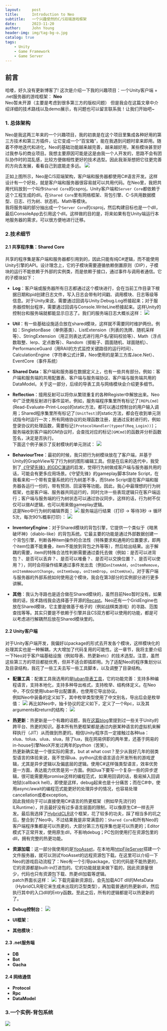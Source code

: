 ```yaml
---
layout:     post
title:      Introduction to Neo
subtitle:   一个兴趣使然的C/S双端游戏框架
date:       2023-11-20
author:     John Young
header-img: img/tag-bg-o.jpg
catalog: true
tags:
    - Unity
    - Game Framework
    - Game Server
---
```


## 前言

哈喽，好久没有更新博客了!
这次是介绍一下我的兴趣项目：一个Unity客户端 + \.net服务器的游戏框架： **Neo** <br/>
Neo暂未开源（主要是考虑到很多第三方的版权问题）
但是我会在这篇文章中介绍详细的技术路线以及demo展示，有问题也可以留言联系我！让我们开始吧~

### 1. 总体架构

<!--- 去掉“--\>”里的反斜杠时mermaid diagram生效：
```mermaid
graph TD
A(Unity App) --\> B(Shared Core)
C(Server Core) --\> B(Shared Core)
D(Console-End Server) --\> C
E(Unity-End Server) --\> C

B --\> Network
B --\> SD(Shared Data)
B --\> BT(Behaviour Tree)
B --\> IE(Inventory Engine)
B --\> Log
B --\> ETC(...)
```
-->

Neo是我这两三年来的一个兴趣项目，我的初衷是在这个项目里集成各种好用的第三方技术和第三方插件，让它变成一个“百宝箱”，能在我遇到问题时拿来即用。随着不停地迭代和进化，Neo的基础功能越来越完善，越来越好用，某些模块甚至好过我参与的商业项目。我想主要原因可能是这是由我一个人开发的，思路不会有团队协作时的混乱感，比较方便做相性更好的技术选型。因此我渐渐想把它往更完善的方向去发展，看看自己到底能走多远。
![](https://johnyoung404.github.io/img/Neo/framework.jpg)

正如上图所示，Neo是C/S双端架构，客户端和服务器都使用C#语言开发。这样设计有一个好处，就是客户端和服务器很容易就可以共用代码。在Neo里，我把共用代码放到一个叫作`Shared Core`的csproj，Unity客户端和`Server Core`都依赖于这个工程生成的dll。在`Shared Core`里有网络框架、背包引擎、C-S共用数据模型、日志、行为树、状态机、Math等模块。<br/>
我将服务端的部分抽出成一个`Server Core`的csproj，然后构建目标也是一个dll，最后ConsoleApp去引用这个dll。这样做的目的是，将来如果有在Unity端运行本地服务器的需求，可以很方便地进行迁移。

### 2.技术细节

#### 2.1 共享程序集：Shared Core

共享的程序集是客户端和服务器都引用到的，因此只能有纯C#逻辑，而不能使用Unity引擎的API。设计理念上，它的子模块需要遵循依赖倒置原则（DIP），子模块的运行不能依赖于外部的实例类，而是依赖于接口，通过事件与调用者通信。它的子模块如下：

* **Log**：客户端或服务器所有日志都通过这个模块进行，会在当前工作目录下根据日期和pid创建日志文件，写入日志会带有时间戳、调用模块、日志等级等信息。对于Unity来说，需要通过回调与Unity.Debug.Log桥接起来；对于服务器控制台程序，需要通过回调与Console.WriteLine桥接起来。这样Unity的控制台和服务端就都能显示日志了。我们的服务端日志大概长这样：
![](https://johnyoung404.github.io/img/Neo/login.png)

* **Util**：有一些基础设施适合放在shared模块，这样就不需要同时维护两份。例如：SingletonBase（单例基类）、ListExtension（列表的洗牌、随机采样等）、StringExtension（用正则表达式进行用户名/密码校验等）、Math（浮点数取整、lerp、定点数等）、Random（掷骰子、圆面随机、球面随机）、PerformanceGuard（用RAII的方式监控关键路径的运行时间）、CalculationEngine（字符串公式计算，Neo使用的是第三方库Jace\.Net）、EventCore（事件系统）

* **Shared Data**：客户端和服务器在数据定义上，也有一些共有部分。例如：客户端和服务端的共用配置表、客户端与服务端协议、客户端与服务端共用的DataModel。关于这一部分，后续的导表工具与网络模块会介绍更多细节。

* **Reflection**：擅用反射可以将你从繁琐重复的各种Register中解放出来。Neo中广泛使用反射进行事件监听。例如，服务端程序集里所有标记了`[REPLCmd]`(Read-Evaluate-Print-Loop)的static方法，都可以通过控制台的用户输入调用；Shared程序集里所有标记了`[UnitTest]`的static方法，都会在收到单元测试指令时运行一次；所有网络协议的处理函数注册，是通过反射进行的，例如登录协议的处理函数，需要标记`[ProtocolHandler(typeof(Req_Login))]`；服务端收到客户端的GM协议时，会查找对应的标记`[GMCmd]`的函数并分析函数签名，决定是否执行。<br/>
下面这个例子展示了反射模块的单元测试：
![](https://johnyoung404.github.io/img/Neo/reflection.jpg)

* **BehaviourTree**：最初的时候，我只把行为树模块放在了客户端，并基于Unity的GraphView写了行为树的图形编辑工具。但是在后来的迭代中，我受到了[《守望先锋》的GDC演讲](https://www.youtube.com/watch?v=odSBJ49rzDo)的启发，觉得行为树做成客户端与服务器共用的话，可能会有更多应用场景。《守望先锋》的gameplay脚本State Script，在我看来和一个带有变量系统的行为树差不多，而State Script是在客户端和服务器各运行一份的，带有预测、回滚等等功能。因此，我心中最理想的行为树框架，也是客户端、服务器共同运行的，同时允许一些表现逻辑只在客户端运行；客户端与服务端的行为树状态可以通过协议同步。这样的话，行为树不仅仅可以做AI逻辑，也可以用来做gameplay逻辑。<br/>
这是Neo中行为树的编辑界面：
![](https://johnyoung404.github.io/img/Neo/bt.jpg)
服务端运行结果（打印 -> 等待3秒 -> 循环5次，每次90%概率打印）：
![](https://johnyoung404.github.io/img/Neo/bt_svr.jpg)

* **InventoryEngine**：对于Shared模块的背包引擎，它提供一个类似于《暗黑破坏神》（diablo-like）的背包系统。它最主要的功能是通过外部数据创建一个背包引擎，判断各种item操作的合法性（特殊要求和通用的位置要求，即两个item位置不能重叠，item不能放到背包之外等等），然后给出结果。出于解耦的需要，item的特殊合法性判断需要通过委托去做（例如：是否可以进背包？、是否可以丢弃？、是否可以堆叠？、是否可以交换位置？、是否可以使用？），同时会将操作结果通过事件发出去（例如`onItemAdd`，`onItemRemove`，`onItemAmountChange`，`onItemSwap`，`onItemDrop`，`onItemUse`）。对于客户端与服务器的外部系统如何使用这个模块，我会在第3部分的实例部分进行更多讲解。

* **其他**：我认为寻路也是适合做在Shared模块的，虽然目前Neo暂时没有。如果做的话，技术路线我会选择基于开源的[Recast](https://github.com/benjamn/recast)。Neo还有一个GridEngine也放在Shared模块，它主要是做基于格子的（例如战棋类游戏）的寻路、范围查找等等。其实只要是不依赖于引擎并且CS双方都可以使用的功能，都是可以考虑进行解耦然后放在Shared模块里的。

#### 2.2 Unity客户端

对于Unity客户端开发，我偏好以package的形式去开发各个模块，这样模块化的处理其实也是一种解耦，大大增加了代码复用的可能性。这一章节，我将主要介绍一下Neo对于客户端基础设施（例如导表、热更新etc）的技术选型。注意，虽然这些第三方的项目都挺优秀，但并不适合即插即用。为了适配Neo的程序集划分以及目录结构，我花了一些工夫去写一些工具脚本，以及调整了目录结构。

* **配置工具**：配置工具我选用的是[luban导表工具](https://github.com/focus-creative-games/luban)，它的功能完善：支持多种编程语言，支持本地化，支持多种导出格式，支持枚举、结构体定义。在Neo中，不仅仅使用luban导出配置表，也使用它导出协议。<br/>
例如Neo中装备的定义如下，其中枚举类型使用了中文别名，导出后会是枚举值：
![](https://johnyoung404.github.io/img/Neo/config.jpg)
再比如Neo中，抽卡协议的定义如下，定义了一个Rpc，以及其arguments和return的结构：
![](https://johnyoung404.github.io/img/Neo/gacha.jpg)

* **热更新**：热更新是一个有趣的话题，我在[这篇blog](https://johnyoung404.github.io/2020/11/17/Unity%E8%B7%A8%E5%B9%B3%E5%8F%B0/)里提到过一些关于Unity的跨平台、热更的知识。基本所有热更框架都是通过内嵌某种语言的虚拟机来解释执行（JIT）从而做到热更的。相信Unity程序员一定接触过各种lua：xlua、tolua、ulua、slua，除了lua，我在网易供职的两年里，还基于网易的in-house引擎NeoX开发过两年的python（苦笑）。<br/>
热更新确实是一个很实际的需求，but at what cost？至少从我好几年的弱类型语言的体验来说，我不觉得lua、python这些语言适合开发所有的游戏逻辑，尤其是异步逻辑以及偏底层的逻辑。使用C#这样强类型语言，效率优势是一方面，表达能力优势是另一方面。例如lua下要写一个复杂一些的异步逻辑，很可能需要用promise这样的编程范式，如果用回调的话，极易掉入回调地狱(callback hell)，即使是这样，debug起来也是十分痛苦；而在C#中，使用async/await的编程范式能更好的处理异步的情况，也容易处理cancellation或者exception。<br/>
因此我倾向于可以直接使用C#语言的热更框架（例如早先流行的ILRuntime），并且最好没有过多语言层面的限制，可以像原生C#一样去开发。最后我选择了[HybridCLR](https://github.com/focus-creative-games/hybridclr)这个框架，花了较多的功夫，踩了相当多的坑之后，整合到了Neo中。不过结果我是非常满意的：`Shared Core`和所有Neo的客户端程序集都是可以热更的，大部分第三方程序集也是可以热更的；Editor模式下正常开发，使用原生dll，不影响debug；PC包则使用打在资源包里的dll，拥有完整的热更功能。

* **资源加载**：这一部分我使用的是[YooAsset](https://github.com/tuyoogame/YooAsset)，在本地用[httpFileServer](https://www.rejetto.com/hfs/)搭建一个文件服务器，就可以测试YooAsset的远程资源包下载。在这里可以介绍一下Neo的游戏启动流程了：Neo有一个引导package，它的代码是不能热更的，它的资源都是built-in打进包的。它的功能就是来做下载的，因此资源量很少，代码也只有资源包下载、热更dll加载等逻辑。<br/>
patch界面长这样：
![](https://johnyoung404.github.io/img/Neo/update.jpg)
下载完最新资源后，会先加载AOT dll的MetaData（HybridCLR用它来生成未出现的泛型类型），再加载普通的热更新dll，然后执行其中的入口dll的Entry函数。至此之后，所有的逻辑都是可以热更新的了。

* **Debug控制台**：
![](https://johnyoung404.github.io/img/Neo/console.jpg)

* **UI框架**：

* **其他模块**：

#### 2.3 .net服务端

* **DB**
* **Bot**
* **Gacha**

#### 2.4 网络通信

* **Protocol**
* **Rpc**
* **DataModel**

### 3.一个实例-背包系统

![](https://johnyoung404.github.io/img/Neo/item_detail.png)